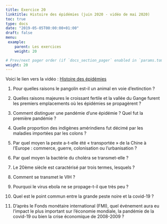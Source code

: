 ```yaml
---
title: Exercice 20
linktitle: Histoire des épidémies (juin 2020 - vidéo de mai 2020)
toc: true
type: docs
date: "2019-05-05T00:00:00+01:00"
draft: false
menu:
 example:
    parent: Les exercices
    weight: 20

# Prev/next pager order (if `docs_section_pager` enabled in `params.toml`)
weight: 20
---
```


Voici le lien vers la vidéo : [Histoire des épidémies](https://www.youtube.com/watch?v=EyL4BIrSVlk)



1) Pour quelles raisons le pangolin est-il un animal en voie d’extinction ?

2) Quelles raisons majeures le croissant fertile et la vallée du Gange furent les premiers emplacements où les épidémies se propagèrent ?

3) Comment distinguer une pandémie d’une épidémie ? Quel fut la première pandémie ?

4) Quelle proportion des indigènes amérindiens fut décimé par les maladies importées par les colons ? 

5) Par quel moyen la peste a-t-elle été « transportée » de la Chine à l’Europe : commerce, guerre, colonisation ou l’urbanisation ?

6) Par quel moyen la bactérie du choléra se transmet-elle ?

7) Le 20ème siècle est caractérisé par trois termes, lesquels ?

8) Comment se transmet le VIH ?

9) Pourquoi le virus ebola ne se propage-t-il que très peu ?

10) Quel est le point commun entre la grande peste noire et la covid-19 ?

11) D’après le Fonds monétaire international (FMI), quel événement aura eu l’impact le plus important sur l’économie mondiale, la pandémie de la covid-19 ou bien la crise économique de 2008-2009 ?




